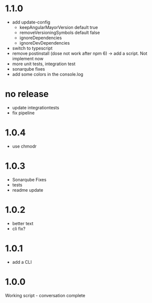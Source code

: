 # 1.1.0
- add update-config
    - keepAngularMayorVersion default true
    - removeVersioningSymbols default false
    - ignoreDependencies 
    - ignoreDevDependencies
- switch to typescript
- remove postinstall (dose not work after npm 6) -> add a script. Not implement now
- more unit tests, integration test
- sonarqube fixes
- add some colors in the console.log

# no release
- update integrationtests
- fix pipeline

# 1.0.4
- use chmodr

# 1.0.3
- Sonarqube Fixes
- tests
- readme update

# 1.0.2
- better text
- cli fix?

# 1.0.1
- add a CLI

# 1.0.0
Working script - conversation complete
